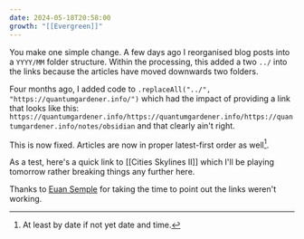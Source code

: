 ```yaml
---
date: 2024-05-18T20:58:00
growth: "[[Evergreen]]"
---
```

You make one simple change. A few days ago I reorganised blog posts into a `YYYY/MM` folder structure. Within the processing, this added a two `../` into the links because the articles have moved downwards two folders.

Four months ago, I added code to `.replaceAll("../", "https://quantumgardener.info/")` which had the impact of providing a link that looks like this: `https://quantumgardener.info/https://quantumgardener.info/https://quantumgardener.info/notes/obsidian` and that clearly ain't right.

This is now fixed. Articles are now in proper latest-first order as well[^1].

As a test, here's a quick link to [[Cities Skylines II]] which I'll be playing tomorrow rather breaking things any further here.

Thanks to [Euan Semple](https://quantumgardener.info/https://quantumgardener.info/https://quantumgardener.info/notes/obsidian) for taking the time to point out the links weren't working. 

[^1]: At least by date if not yet date and time. 


